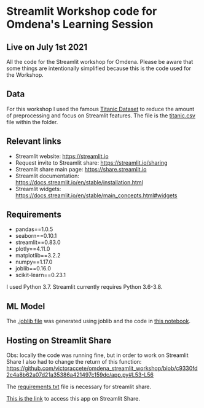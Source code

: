 # Streamlit Workshop code for Omdena's Learning Session
## Live on July 1st 2021
All the code for the Streamlit workshop for Omdena. Please be aware that some things are intentionally simplified because this is the code used for the Workshop. 

## Data
For this workshop I used the famous [Titanic Dataset](https://web.stanford.edu/class/archive/cs/cs109/cs109.1166/problem12.html) to reduce the amount of preprocessing and focus on Streamlit features. The file is the [titanic.csv](https://github.com/victoraccete/omdena_streamlit_workshop/blob/c9330fd2c4a8b62a07d21a35386a421497c159dc/titanic.csv) file within the folder. 

## Relevant links
- Streamlit website: https://streamlit.io
- Request invite to Streamlit share: https://streamlit.io/sharing
- Streamlit share main page: https://share.streamlit.io
- Streamlit documentation: https://docs.streamlit.io/en/stable/installation.html
- Streamlit widgets: https://docs.streamlit.io/en/stable/main_concepts.html#widgets

## Requirements
- pandas==1.0.5
- seaborn==0.10.1
- streamlit==0.83.0
- plotly==4.11.0
- matplotlib==3.2.2
- numpy==1.17.0
- joblib==0.16.0
- scikit-learn==0.23.1

I used Python 3.7. Streamlit currently requires Python 3.6-3.8. 

## ML Model
The [.joblib file]() was generated using joblib and the code in [this notebook](https://github.com/victoraccete/omdena_streamlit_workshop/blob/c9330fd2c4a8b62a07d21a35386a421497c159dc/Very_simple_titanic_ML_model.ipynb). 

## Hosting on Streamlit Share
Obs: locally the code was running fine, but in order to work on Streamlit Share I also had to change the return of this function:
https://github.com/victoraccete/omdena_streamlit_workshop/blob/c9330fd2c4a8b62a07d21a35386a421497c159dc/app.py#L53-L56

The [requirements.txt](requirements.txt) file is necessary for streamlit share.  

[This is the link](rf.joblib) to access this app on Streamlit Share. 
